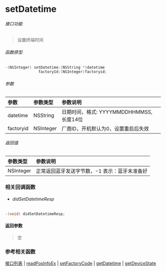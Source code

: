 # setDatetime

###### 接口功能
> 设置终端时间

###### 函数原型

```objective-c
-(NSInteger) setDatetime:(NSString *)datetime
               factoryId:(NSInteger)factoryid;
```

###### 参数
| 参数 | 参数类型 | 参数说明 |
| :-------- | :--------| :------ |
| datetime| NSString | 日期时间，格式: YYYYMMDDHHMMSS, 长度14位 |
| factoryid| NSInteger | 厂商ID，开机默认为0，设置重启后失效 |

###### 返回值
| 参数类型 | 参数说明 |
| :--------| :------ |
| NSInteger | 正常返回蓝牙发送字节数，-1 表示：蓝牙未准备好 |


### 相关回调函数
- ###### didSetDatetimeResp

```objective-c
-(void) didSetDatetimeResp;
```

#### 返回参数
> 空

### 参考相关函数
[接口列表](../README-cn.md) | [readPosInfoEx](readPosInfoEx-cn.md) | [setFactoryCode](setFactoryCode-cn.md) | [getDatetime](getDatetime-cn.md) | [getDeviceState](getDeviceState-cn.md)
